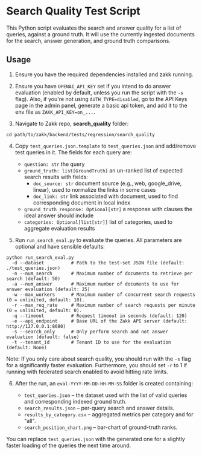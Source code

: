 # Search Quality Test Script

This Python script evaluates the search and answer quality for a list of queries, against a ground truth. It will use the currently ingested documents for the search, answer generation, and ground truth comparisons.

## Usage

1. Ensure you have the required dependencies installed and zakk running.

2. Ensure you have `OPENAI_API_KEY` set if you intend to do answer evaluation (enabled by default, unless you run the script with the `-s` flag). Also, if you're not using `AUTH_TYPE=disabled`, go to the API Keys page in the admin panel, generate a basic api token, and add it to the env file as `ZAKK_API_KEY=on_...`.

3. Navigate to Zakk repo, **search_quality** folder:

```
cd path/to/zakk/backend/tests/regression/search_quality
```

4. Copy `test_queries.json.template` to `test_queries.json` and add/remove test queries in it. The fields for each query are:

   - `question: str` the query
   - `ground_truth: list[GroundTruth]` an un-ranked list of expected search results with fields:
      - `doc_source: str` document source (e.g., web, google_drive, linear), used to normalize the links in some cases
      - `doc_link: str` link associated with document, used to find corresponding document in local index
   - `ground_truth_response: Optional[str]` a response with clauses the ideal answer should include
   - `categories: Optional[list[str]]` list of categories, used to aggregate evaluation results

5. Run `run_search_eval.py` to evaluate the queries.  All parameters are optional and have sensible defaults:

```
python run_search_eval.py
  -d --dataset          # Path to the test-set JSON file (default: ./test_queries.json)
  -n --num_search       # Maximum number of documents to retrieve per search (default: 50)
  -a --num_answer       # Maximum number of documents to use for answer evaluation (default: 25)
  -w --max_workers      # Maximum number of concurrent search requests (0 = unlimited, default: 10).
  -r --max_req_rate     # Maximum number of search requests per minute (0 = unlimited, default: 0).
  -q --timeout          # Request timeout in seconds (default: 120)
  -e --api_endpoint     # Base URL of the Zakk API server (default: http://127.0.0.1:8080)
  -s --search_only      # Only perform search and not answer evaluation (default: false)
  -t --tenant_id        # Tenant ID to use for the evaluation (default: None)
```

Note: If you only care about search quality, you should run with the `-s` flag for a significantly faster evaluation. Furthermore, you should set `-r` to 1 if running with federated search enabled to avoid hitting rate limits.

6. After the run, an `eval-YYYY-MM-DD-HH-MM-SS` folder is created containing:

   * `test_queries.json`   – the dataset used with the list of valid queries and corresponding indexed ground truth.
   * `search_results.json` – per-query search and answer details.
   * `results_by_category.csv` – aggregated metrics per category and for "all".
   * `search_position_chart.png` – bar-chart of ground-truth ranks.

You can replace `test_queries.json` with the generated one for a slightly faster loading of the queries the next time around.